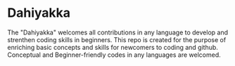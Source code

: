 # Dahiyakka

The "Dahiyakka" welcomes all contributions in any language to develop and strenthen coding skills in beginners.
This repo is created for the purpose of enriching basic concepts and skills for newcomers to coding and github.
Conceptual and Beginner-friendly codes in any languages are welcomed.
